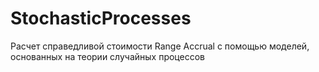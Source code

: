 # StochasticProcesses
Расчет справедливой стоимости Range Accrual с помощью моделей, основанных на теории случайных процессов
